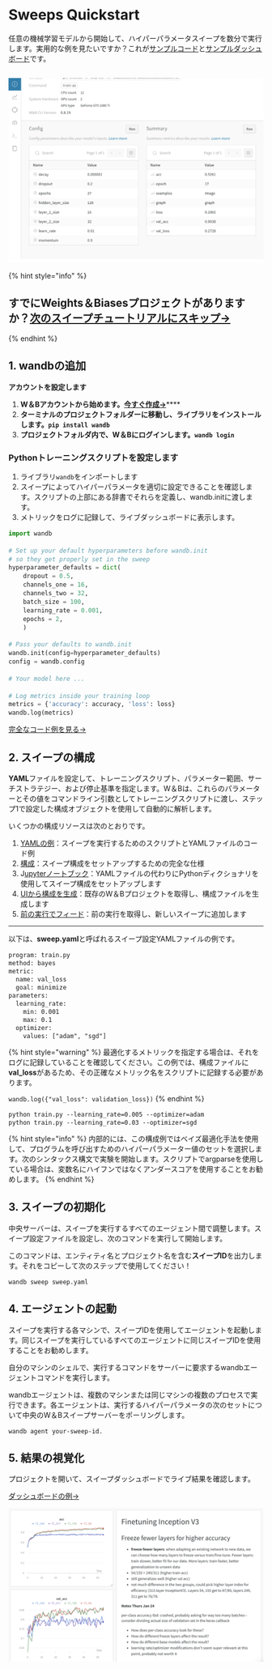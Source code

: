 # Sweeps Quickstart

任意の機械学習モデルから開始して、ハイパーパラメータスイープを数分で実行します。実用的な例を見たいですか？これが[サンプルコード](https://github.com/wandb/examples/tree/master/examples/pytorch/pytorch-cnn-fashion)と[サンプルダッシュボード](https://app.wandb.ai/carey/pytorch-cnn-fashion/sweeps/v8dil26q)です。

##  

![](../.gitbook/assets/image%20%2847%29%20%282%29%20%283%29%20%282%29.png)

{% hint style="info" %}
## すでにWeights＆Biasesプロジェクトがありますか？[次のスイープチュートリアルにスキップ→](https://app.gitbook.com/@weights-and-biases/s/docs/~/drafts/-MN_4xmW6jcYndpU_n9G/v/japanese/sweeps/existing-project)
{% endhint %}

## 1. wandbの追加

**アカウントを設定します**

1. **W＆Bアカウントから始めます。**[**今すぐ作成→**](https://wandb.ai/)\*\*\*\*
2. **ターミナルのプロジェクトフォルダーに移動し、ライブラリをインストールします。`pip install wandb`**
3. **プロジェクトフォルダ内で、W＆Bにログインします。`wandb login`**

### **Pythonトレーニングスクリプトを設定します**

1. ライブラリ`wandb`をインポートします
2. スイープによってハイパーパラメータを適切に設定できることを確認します。スクリプトの上部にある辞書でそれらを定義し、wandb.initに渡します。 
3. メトリックをログに記録して、ライブダッシュボードに表示します。

```python
import wandb

# Set up your default hyperparameters before wandb.init
# so they get properly set in the sweep
hyperparameter_defaults = dict(
    dropout = 0.5,
    channels_one = 16,
    channels_two = 32,
    batch_size = 100,
    learning_rate = 0.001,
    epochs = 2,
    )

# Pass your defaults to wandb.init
wandb.init(config=hyperparameter_defaults)
config = wandb.config

# Your model here ...

# Log metrics inside your training loop
metrics = {'accuracy': accuracy, 'loss': loss}
wandb.log(metrics)
```

 [完全なコード例を見る→](https://github.com/wandb/examples/tree/master/examples/pytorch/pytorch-cnn-fashion)

## 2. スイープの構成

**YAML**ファイルを設定して、トレーニングスクリプト、パラメーター範囲、サーチストラテジー、および停止基準を指定します。W＆Bは、これらのパラメーターとその値をコマンドライン引数としてトレーニングスクリプトに渡し、ステップ1で設定した構成オブジェクトを使用して自動的に解析します。

いくつかの構成リソースは次のとおりです。

1.  [YAMLの例](https://github.com/wandb/examples/blob/master/examples/pytorch/pytorch-cnn-fashion/sweep-grid-hyperband.yaml)：スイープを実行するためのスクリプトとYAMLファイルのコード例
2.  [構成](https://app.gitbook.com/@weights-and-biases/s/docs/~/drafts/-MN_4xmW6jcYndpU_n9G/v/japanese/sweeps/configuration)：スイープ構成をセットアップするための完全な仕様
3. J[upyterノートブック](https://app.gitbook.com/@weights-and-biases/s/docs/~/drafts/-MN_4xmW6jcYndpU_n9G/v/japanese/sweeps/python-api)：YAMLファイルの代わりにPythonディクショナリを使用してスイープ構成をセットアップします
4.  [UIから構成を生成](https://app.gitbook.com/@weights-and-biases/s/docs/~/drafts/-MN_4xmW6jcYndpU_n9G/v/japanese/sweeps/existing-project)：既存のW＆Bプロジェクトを取得し、構成ファイルを生成します
5.  [前の実行でフィード](https://docs.wandb.com/sweeps/overview/add-to-existing#seed-a-new-sweep-with-existing-runs)：前の実行を取得し、新しいスイープに追加します

  
   ****

以下は、**sweep.yaml**と呼ばれるスイープ設定YAMLファイルの例です。

```text
program: train.py
method: bayes
metric:
  name: val_loss
  goal: minimize
parameters:
  learning_rate:
    min: 0.001
    max: 0.1
  optimizer:
    values: ["adam", "sgd"]
```

{% hint style="warning" %}
最適化するメトリックを指定する場合は、それをログに記録していることを確認してください。この例では、構成ファイルに**val\_loss**があるため、その正確なメトリック名をスクリプトに記録する必要があります。

`wandb.log({"val_loss": validation_loss})`
{% endhint %}

```text
python train.py --learning_rate=0.005 --optimizer=adam
python train.py --learning_rate=0.03 --optimizer=sgd
```

{% hint style="info" %}
内部的には、この構成例ではベイズ最適化手法を使用して、プログラムを呼び出すためのハイパーパラメーター値のセットを選択します。次のシンタックス構文で実験を開始します。スクリプトでargparseを使用している場合は、変数名にハイフンではなくアンダースコアを使用することをお勧めします。
{% endhint %}

## 3.  スイープの初期化

中央サーバーは、スイープを実行するすべてのエージェント間で調整します。スイープ設定ファイルを設定し、次のコマンドを実行して開始します。

このコマンドは、エンティティ名とプロジェクト名を含む**スイープID**を出力します。それをコピーして次のステップで使用してください！

```text
wandb sweep sweep.yaml
```

## 4. エージェントの起動 

スイープを実行する各マシンで、スイープIDを使用してエージェントを起動します。同じスイープを実行しているすべてのエージェントに同じスイープIDを使用することをお勧めします。

自分のマシンのシェルで、実行するコマンドをサーバーに要求するwandbエージェントコマンドを実行します。

wandbエージェントは、複数のマシンまたは同じマシンの複数のプロセスで実行できます。各エージェントは、実行するハイパーパラメータの次のセットについて中央のW＆Bスイープサーバーをポーリングします。 

```text
wandb agent your-sweep-id.
```

## 5. 結果の視覚化

 プロジェクトを開いて、スイープダッシュボードでライブ結果を確認します。

 [ダッシュボードの例→](https://wandb.ai/carey/pytorch-cnn-fashion)

![](../.gitbook/assets/image%20%2888%29%20%282%29%20%281%29.png)

